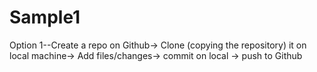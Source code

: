 # Sample1
Option 1--Create a repo on Github-> Clone (copying the repository) it on local machine-> Add files/changes-> commit on local -> push to Github
